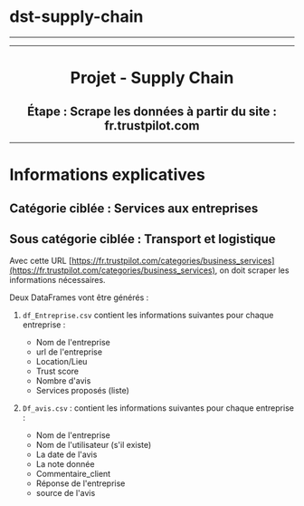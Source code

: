 # dst-supply-chain

---
<style>
hr {
    border-width:2px;
    border-color:#75DFC1;
}
</style>
---

<center> <h1> Projet - Supply Chain </h1> </center>
<center> <h2> Étape : Scrape les données à partir du site : fr.trustpilot.com </h2></center>

---

# Informations explicatives

## Catégorie ciblée : Services aux entreprises
## Sous catégorie ciblée : Transport et logistique

Avec cette URL [https://fr.trustpilot.com/categories/business_services](https://fr.trustpilot.com/categories/business_services), on doit scraper les informations nécessaires.

Deux DataFrames vont être générés :

1. `df_Entreprise.csv` contient les informations suivantes pour chaque entreprise :
   - Nom de l'entreprise
   - url de l'entreprise
   - Location/Lieu
   - Trust score
   - Nombre d'avis
   - Services proposés (liste)

2. `Df_avis.csv` : contient les informations suivantes pour chaque entreprise :
   - Nom de l'entreprise
   - Nom de l'utilisateur (s'il existe)
   - La date de l'avis
   - La note donnée
   - Commentaire_client
   - Réponse de l'entreprise
   - source de l'avis